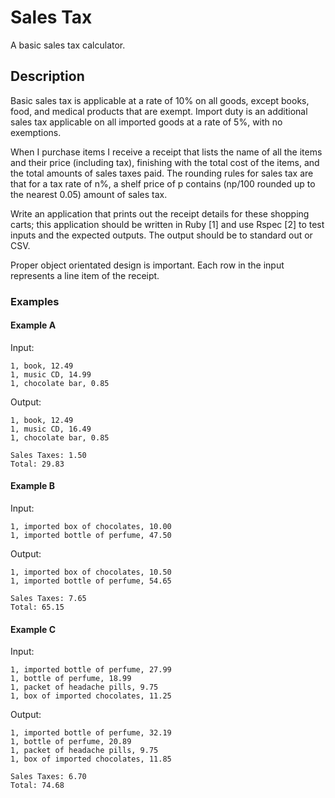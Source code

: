 Sales Tax
==========

A basic sales tax calculator.

## Description

Basic sales tax is applicable at a rate of 10% on all goods, except books, food, and medical products that are exempt. Import duty is an additional sales tax applicable on all imported goods at a rate of 5%, with no exemptions.

When I purchase items I receive a receipt that lists the name of all the items and their price (including tax), finishing with the total cost of the items, and the total amounts of sales taxes paid. The rounding rules for sales tax are that for a tax rate of n%, a shelf price of p contains (np/100 rounded up to the nearest 0.05) amount of sales tax.

Write an application that prints out the receipt details for these shopping carts; this application should be written in Ruby [1] and use Rspec [2] to test inputs and the expected outputs. The output should be to standard out or CSV.

Proper object orientated design is important. Each row in the input represents a line item of the receipt.

### Examples

#### Example A

Input:

    1, book, 12.49
    1, music CD, 14.99
    1, chocolate bar, 0.85

Output:

    1, book, 12.49
    1, music CD, 16.49
    1, chocolate bar, 0.85

    Sales Taxes: 1.50
    Total: 29.83

#### Example B

Input:

    1, imported box of chocolates, 10.00
    1, imported bottle of perfume, 47.50

Output:

    1, imported box of chocolates, 10.50
    1, imported bottle of perfume, 54.65

    Sales Taxes: 7.65
    Total: 65.15

#### Example C

Input:

    1, imported bottle of perfume, 27.99
    1, bottle of perfume, 18.99
    1, packet of headache pills, 9.75
    1, box of imported chocolates, 11.25

Output:

    1, imported bottle of perfume, 32.19
    1, bottle of perfume, 20.89
    1, packet of headache pills, 9.75
    1, box of imported chocolates, 11.85

    Sales Taxes: 6.70
    Total: 74.68
